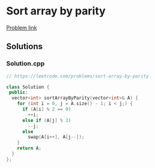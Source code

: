 # Sort array by parity

[Problem link](https://leetcode.com/problems/sort-array-by-parity)

## Solutions


### Solution.cpp
```cpp
// https://leetcode.com/problems/sort-array-by-parity

class Solution {
 public:
  vector<int> sortArrayByParity(vector<int>& A) {
    for (int i = 0, j = A.size() - 1; i < j;) {
      if (A[i] % 2 == 0)
        ++i;
      else if (A[j] % 2)
        --j;
      else
        swap(A[i++], A[j--]);
    }
    return A;
  }
};
```